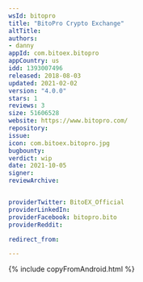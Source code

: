 ```yaml
---
wsId: bitopro
title: "BitoPro Crypto Exchange"
altTitle: 
authors:
- danny
appId: com.bitoex.bitopro
appCountry: us
idd: 1393007496
released: 2018-08-03
updated: 2021-02-02
version: "4.0.0"
stars: 1
reviews: 3
size: 51606528
website: https://www.bitopro.com/
repository: 
issue: 
icon: com.bitoex.bitopro.jpg
bugbounty: 
verdict: wip
date: 2021-10-05
signer: 
reviewArchive:


providerTwitter: BitoEX_Official
providerLinkedIn: 
providerFacebook: bitopro.bito
providerReddit:  

redirect_from:

---
```



{% include copyFromAndroid.html %}
